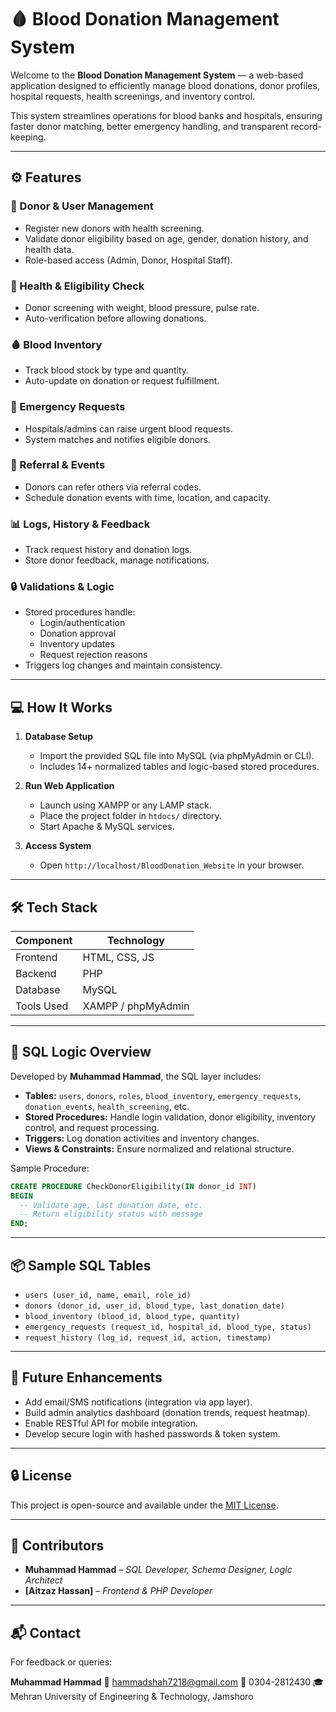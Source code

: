 
# 🩸 Blood Donation Management System

Welcome to the **Blood Donation Management System** — a web-based application designed to efficiently manage blood donations, donor profiles, hospital requests, health screenings, and inventory control.

This system streamlines operations for blood banks and hospitals, ensuring faster donor matching, better emergency handling, and transparent record-keeping.

---

## ⚙️ Features

### 👤 Donor & User Management
- Register new donors with health screening.
- Validate donor eligibility based on age, gender, donation history, and health data.
- Role-based access (Admin, Donor, Hospital Staff).

### 🧪 Health & Eligibility Check
- Donor screening with weight, blood pressure, pulse rate.
- Auto-verification before allowing donations.

### 🩸 Blood Inventory
- Track blood stock by type and quantity.
- Auto-update on donation or request fulfillment.

### 🚨 Emergency Requests
- Hospitals/admins can raise urgent blood requests.
- System matches and notifies eligible donors.

### 🔁 Referral & Events
- Donors can refer others via referral codes.
- Schedule donation events with time, location, and capacity.

### 📊 Logs, History & Feedback
- Track request history and donation logs.
- Store donor feedback, manage notifications.

### 🔒 Validations & Logic
- Stored procedures handle:
  - Login/authentication
  - Donation approval
  - Inventory updates
  - Request rejection reasons
- Triggers log changes and maintain consistency.

---

## 💻 How It Works

1. **Database Setup**
   - Import the provided SQL file into MySQL (via phpMyAdmin or CLI).
   - Includes 14+ normalized tables and logic-based stored procedures.

2. **Run Web Application**
   - Launch using XAMPP or any LAMP stack.
   - Place the project folder in `htdocs/` directory.
   - Start Apache & MySQL services.

3. **Access System**
   - Open `http://localhost/BloodDonation_Website` in your browser.

---

## 🛠 Tech Stack

| Component      | Technology          |
|----------------|---------------------|
| Frontend       | HTML, CSS, JS       |
| Backend        | PHP                 |
| Database       | MySQL               |
| Tools Used     | XAMPP / phpMyAdmin  |

---

## 🧠 SQL Logic Overview

Developed by **Muhammad Hammad**, the SQL layer includes:

- **Tables:** `users`, `donors`, `roles`, `blood_inventory`, `emergency_requests`, `donation_events`, `health_screening`, etc.
- **Stored Procedures:** Handle login validation, donor eligibility, inventory control, and request processing.
- **Triggers:** Log donation activities and inventory changes.
- **Views & Constraints:** Ensure normalized and relational structure.

Sample Procedure:
```sql
CREATE PROCEDURE CheckDonorEligibility(IN donor_id INT)
BEGIN
  -- Validate age, last donation date, etc.
  -- Return eligibility status with message
END;
````

---

## 📦 Sample SQL Tables

* `users (user_id, name, email, role_id)`
* `donors (donor_id, user_id, blood_type, last_donation_date)`
* `blood_inventory (blood_id, blood_type, quantity)`
* `emergency_requests (request_id, hospital_id, blood_type, status)`
* `request_history (log_id, request_id, action, timestamp)`

---

## 📌 Future Enhancements

* Add email/SMS notifications (integration via app layer).
* Build admin analytics dashboard (donation trends, request heatmap).
* Enable RESTful API for mobile integration.
* Develop secure login with hashed passwords & token system.

---

## 🔒 License

This project is open-source and available under the [MIT License](LICENSE).

---

## 🙌 Contributors

* **Muhammad Hammad** – *SQL Developer, Schema Designer, Logic Architect*
* **\[Aitzaz Hassan]** – *Frontend & PHP Developer*

---

## 📬 Contact

For feedback or queries:

**Muhammad Hammad**
📧 [hammadshah7218@gmail.com](mailto:hammadshah7218@gmail.com)
📱 0304-2812430
🎓 Mehran University of Engineering & Technology, Jamshoro



```
